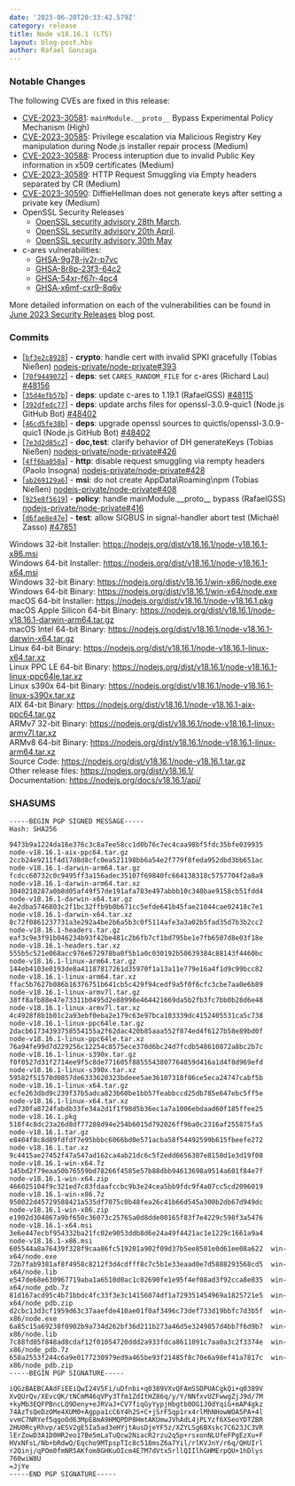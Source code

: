 ```yaml
---
date: '2023-06-20T20:33:42.579Z'
category: release
title: Node v18.16.1 (LTS)
layout: blog-post.hbs
author: Rafael Gonzaga
---
```


### Notable Changes

The following CVEs are fixed in this release:

- [CVE-2023-30581](https://cve.mitre.org/cgi-bin/cvename.cgi?name=CVE-2023-30581): `mainModule.__proto__` Bypass Experimental Policy Mechanism (High)
- [CVE-2023-30585](https://cve.mitre.org/cgi-bin/cvename.cgi?name=CVE-2023-30585): Privilege escalation via Malicious Registry Key manipulation during Node.js installer repair process (Medium)
- [CVE-2023-30588](https://cve.mitre.org/cgi-bin/cvename.cgi?name=CVE-2023-30588): Process interuption due to invalid Public Key information in x509 certificates (Medium)
- [CVE-2023-30589](https://cve.mitre.org/cgi-bin/cvename.cgi?name=CVE-2023-30589): HTTP Request Smuggling via Empty headers separated by CR (Medium)
- [CVE-2023-30590](https://cve.mitre.org/cgi-bin/cvename.cgi?name=CVE-2023-30590): DiffieHellman does not generate keys after setting a private key (Medium)
- OpenSSL Security Releases
  - [OpenSSL security advisory 28th March](https://www.openssl.org/news/secadv/20230328.txt).
  - [OpenSSL security advisory 20th April](https://www.openssl.org/news/secadv/20230420.txt).
  - [OpenSSL security advisory 30th May](https://www.openssl.org/news/secadv/20230530.txt)
- c-ares vulnerabilities:
  - [GHSA-9g78-jv2r-p7vc](https://github.com/c-ares/c-ares/security/advisories/GHSA-9g78-jv2r-p7vc)
  - [GHSA-8r8p-23f3-64c2](https://github.com/c-ares/c-ares/security/advisories/GHSA-8r8p-23f3-64c2)
  - [GHSA-54xr-f67r-4pc4](https://github.com/c-ares/c-ares/security/advisories/GHSA-54xr-f67r-4pc4)
  - [GHSA-x6mf-cxr9-8q6v](https://github.com/c-ares/c-ares/security/advisories/GHSA-x6mf-cxr9-8q6v)

More detailed information on each of the vulnerabilities can be found in [June 2023 Security Releases](/blog/vulnerability/june-2023-security-releases/) blog post.

### Commits

- \[[`bf3e2c8928`](https://github.com/nodejs/node/commit/bf3e2c8928)] - **crypto**: handle cert with invalid SPKI gracefully (Tobias Nießen) [nodejs-private/node-private#393](https://github.com/nodejs-private/node-private/pull/393)
- \[[`70f9449072`](https://github.com/nodejs/node/commit/70f9449072)] - **deps**: set `CARES_RANDOM_FILE` for c-ares (Richard Lau) [#48156](https://github.com/nodejs/node/pull/48156)
- \[[`35d4efb57b`](https://github.com/nodejs/node/commit/35d4efb57b)] - **deps**: update c-ares to 1.19.1 (RafaelGSS) [#48115](https://github.com/nodejs/node/pull/48115)
- \[[`392dfedc77`](https://github.com/nodejs/node/commit/392dfedc77)] - **deps**: update archs files for openssl-3.0.9-quic1 (Node.js GitHub Bot) [#48402](https://github.com/nodejs/node/pull/48402)
- \[[`46cd5fe38b`](https://github.com/nodejs/node/commit/46cd5fe38b)] - **deps**: upgrade openssl sources to quictls/openssl-3.0.9-quic1 (Node.js GitHub Bot) [#48402](https://github.com/nodejs/node/pull/48402)
- \[[`7e3d2d85c2`](https://github.com/nodejs/node/commit/7e3d2d85c2)] - **doc,test**: clarify behavior of DH generateKeys (Tobias Nießen) [nodejs-private/node-private#426](https://github.com/nodejs-private/node-private/pull/426)
- \[[`4ff6ba050a`](https://github.com/nodejs/node/commit/4ff6ba050a)] - **http**: disable request smuggling via rempty headers (Paolo Insogna) [nodejs-private/node-private#428](https://github.com/nodejs-private/node-private/pull/428)
- \[[`ab269129a6`](https://github.com/nodejs/node/commit/ab269129a6)] - **msi**: do not create AppData\Roaming\npm (Tobias Nießen) [nodejs-private/node-private#408](https://github.com/nodejs-private/node-private/pull/408)
- \[[`925e8f5619`](https://github.com/nodejs/node/commit/925e8f5619)] - **policy**: handle mainModule.\_\_proto\_\_ bypass (RafaelGSS) [nodejs-private/node-private#416](https://github.com/nodejs-private/node-private/pull/416)
- \[[`d6fae8e47e`](https://github.com/nodejs/node/commit/d6fae8e47e)] - **test**: allow SIGBUS in signal-handler abort test (Michaël Zasso) [#47851](https://github.com/nodejs/node/pull/47851)

Windows 32-bit Installer: https://nodejs.org/dist/v18.16.1/node-v18.16.1-x86.msi \
Windows 64-bit Installer: https://nodejs.org/dist/v18.16.1/node-v18.16.1-x64.msi \
Windows 32-bit Binary: https://nodejs.org/dist/v18.16.1/win-x86/node.exe \
Windows 64-bit Binary: https://nodejs.org/dist/v18.16.1/win-x64/node.exe \
macOS 64-bit Installer: https://nodejs.org/dist/v18.16.1/node-v18.16.1.pkg \
macOS Apple Silicon 64-bit Binary: https://nodejs.org/dist/v18.16.1/node-v18.16.1-darwin-arm64.tar.gz \
macOS Intel 64-bit Binary: https://nodejs.org/dist/v18.16.1/node-v18.16.1-darwin-x64.tar.gz \
Linux 64-bit Binary: https://nodejs.org/dist/v18.16.1/node-v18.16.1-linux-x64.tar.xz \
Linux PPC LE 64-bit Binary: https://nodejs.org/dist/v18.16.1/node-v18.16.1-linux-ppc64le.tar.xz \
Linux s390x 64-bit Binary: https://nodejs.org/dist/v18.16.1/node-v18.16.1-linux-s390x.tar.xz \
AIX 64-bit Binary: https://nodejs.org/dist/v18.16.1/node-v18.16.1-aix-ppc64.tar.gz \
ARMv7 32-bit Binary: https://nodejs.org/dist/v18.16.1/node-v18.16.1-linux-armv7l.tar.xz \
ARMv8 64-bit Binary: https://nodejs.org/dist/v18.16.1/node-v18.16.1-linux-arm64.tar.xz \
Source Code: https://nodejs.org/dist/v18.16.1/node-v18.16.1.tar.gz \
Other release files: https://nodejs.org/dist/v18.16.1/ \
Documentation: https://nodejs.org/docs/v18.16.1/api/

### SHASUMS

```
-----BEGIN PGP SIGNED MESSAGE-----
Hash: SHA256

9473b9a1224da16e376c3c8a7ee58cc1d0b76c7ec4caa98bf5fdc35bfe039935  node-v18.16.1-aix-ppc64.tar.gz
2ccb24e9211f4d17d8d8cfc0ea521198bb6a54e2f779f8feda952dbd3bb651ac  node-v18.16.1-darwin-arm64.tar.gz
fcdcc60732c0c9495ff3a156adec35107f69840fc664138318c5757704f2a8a9  node-v18.16.1-darwin-arm64.tar.xz
3040210287a0b8d05af49f57de191afa783e497abbb10c340bae9158cb51fdd4  node-v18.16.1-darwin-x64.tar.gz
4e2dba5746803c2f1bc32ffb9b0b671cc5efde641b45fae21044cae02418c7e1  node-v18.16.1-darwin-x64.tar.xz
8c72f0861237731a3e292a4be2b6a5b3c0f5114afe3a3a02b5fad35d7b3b2cc2  node-v18.16.1-headers.tar.gz
eaf3c9e3f91b046234b93f42be481c2b6fb7cf1bd795be1e7fb6507d8e03f18e  node-v18.16.1-headers.tar.xz
555b5c521e068acc976e672978ba0f5b1a0c030192b50639384c88143f4460bc  node-v18.16.1-linux-arm64.tar.gz
144eb4103e0193de8a41187817261d35970f1a13a11e779e16a4f1d9c99bcc82  node-v18.16.1-linux-arm64.tar.xz
ffac5b7627b086b16376751b641cb5c429f94cedf9a5f0f6cfc3cbe7aa0e6b89  node-v18.16.1-linux-armv7l.tar.gz
38ff8afb88e47e73311b0495d2e88998e464421669da5b2fb3fc7bb0b28d6e48  node-v18.16.1-linux-armv7l.tar.xz
4c4928f8b1b01c2a93ebf0eba2e179c63e97bca103339dc4152405531ca5c738  node-v18.16.1-linux-ppc64le.tar.gz
2dacb61734393758554155a2f62dac420b85aaa552f874ed4f6127b58e89bd0f  node-v18.16.1-linux-ppc64le.tar.xz
76a94fe99d7d229256c12254c8575ece370d6bc24d7fcdb548610872a8bc2b7c  node-v18.16.1-linux-s390x.tar.gz
f0f0527d31f2714ee9f5c8de771605f8855543807764859d416a1d4f8d969efd  node-v18.16.1-linux-s390x.tar.xz
59582f51570d0857de6333620323bdeee5ae36107318f86ce5eca24747cabf5b  node-v18.16.1-linux-x64.tar.gz
ecfe263dbd9c239f37b5adca823b60be1bb57feabbccd25db785e647ebc5ff5e  node-v18.16.1-linux-x64.tar.xz
ed730fa8724fabdb33fe34a2d1f1f98d5b36ec1a7a1006ebdaad60f185ffee25  node-v18.16.1.pkg
518f4c8dc23a26d8df77288d94e254b6015d792026ff9ba0c2316af255875fa5  node-v18.16.1.tar.gz
e8404f8c8d89fdfdf7e95bbbc6066bd0e571acba58f54492599b615fbeefe272  node-v18.16.1.tar.xz
9c4415ae27452f47a547ad162ca4ab21dc6c5f2edd6656307e8150d1e3d19f08  node-v18.16.1-win-x64.7z
145bd2f79eaa50b76559bd78266f4585e57b88dbb94613698a9514a601f84e7f  node-v18.16.1-win-x64.zip
466025104f9c321ed7c83fdaafccbc9b3e24cea5bb9fdc9f4a07cc5cd2096019  node-v18.16.1-win-x86.7z
950022d45729588421a535df7075c0b48fea26c41b66d545a300b2db67d949dc  node-v18.16.1-win-x86.zip
e1902d304867a9bf650c36073c25765a0d8dde00165f83f7e4229c598f3a5476  node-v18.16.1-x64.msi
3e6e447ecbf954332ba21fc02e9053ddb8d6e24a49f4421ac1e1229c1661a9a4  node-v18.16.1-x86.msi
605544a8a76439f328f9caa86fc519201a902f09d37b5ee8501e0d61ee08a622  win-x64/node.exe
72b7fab9381af8f4958c8212f3d4cdfff8c7c5b1e33eaad0e7d5888293568cd5  win-x64/node.lib
e547de68e630967719aba1a6510d0ac1c02690fe1e95f4ef08ad3f92cca8e035  win-x64/node_pdb.7z
81d167acd95c4b71bbdc4fc33f3e3c14156074df1a729351454969a1825721e5  win-x64/node_pdb.zip
d2cbc13d3cf1959d63c37aaefde410ae01f0af3496c73def733d19bbfc7d3b5f  win-x86/node.exe
6a85c15a69238f0902b9a734d262bf36d211b273a46d5e3249857d4bb7f6d9b7  win-x86/node.lib
7c88fd05f848ad8cdaf12f01054720ddd2a933fdca8611091c7aa0a3c2f3374e  win-x86/node_pdb.7z
658a2553f244c6a9e0177230979ed9a465be93f21485f8c70e6a98ef41a7817c  win-x86/node_pdb.zip
-----BEGIN PGP SIGNATURE-----

iQGzBAEBCAAdFiEEiQwI24V5Fi/uDfnbi+q0389VXvQFAmSSDPUACgkQi+q0389V
XvQUrQv/XEvcQK/tNCmM46qVPy3Tfm1ZdItHZ86q/y/Y/NNfxvUZFwwgZjJ9d/7M
+kyMb3EQFPBncLQ9Deny+eJRVaJ+CV7fiqGyYypjHbgtb0OG1J0dYqiG+mAP4gkz
74AzTsQeDzOMe4XUM0+Agppa1cC6Y4h2S+C+jSrF5qp1rx4rlMhNHowWOA5PA+4l
vvmC7NRYef5qgoOd63MpE8mA9HMQPDP8HmtAKUmwJVhAdL4jPLYzf6XSeoYDTZBR
2HU0RcyRhvp/aESV2gE5Ia5ad3eHYjtAusDjeYF5z/XZYLSg6BXskc7C623JC3VR
lErZowD3A1D0HR2eo17Be5mLaTuQcw2NiacR2rzu2q5p+rsxonNLUfeFPgEzXu+F
HVxNFsL/Nb+bRdwQ/Eqcho9MTpspTIc8c518msZ6a7Yil/rlKVJnY/r6q/QHUIrl
r2Qinj/qPOm0fmNR5AKfom8GHKuOIcm4E7M7dVtx5rllQIIlhGHMErpQU+1hDlys
760wiW8U
=JjYe
-----END PGP SIGNATURE-----

```
